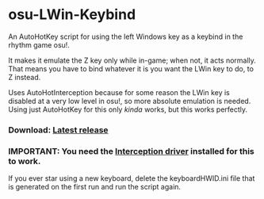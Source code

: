 # osu-LWin-Keybind
An AutoHotKey script for using the left Windows key as a keybind in the rhythm game osu!.

It makes it emulate the Z key only while in-game; when not, it acts normally.  
That means you have to bind whatever it is you want the LWin key to do, to Z instead.

Uses AutoHotInterception because for some reason the LWin key is disabled at a very low level in osu!, so more absolute emulation is needed. 
Using just AutoHotKey for this only <i>kinda</i> works, but this works perfectly.

### Download: <a href="https://github.com/Calmoon/osu-LWin-Keybind/releases/latest/download/osu.LWin.Keybind.exe">Latest release</a>
### IMPORTANT: You need the <a href="http://www.oblita.com/interception">Interception driver</a> installed for this to work. 
 
If you ever star using a new keyboard, delete the keyboardHWID.ini file that is generated on the first run and run the script again.
